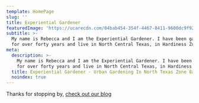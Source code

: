 ```yaml
---
template: HomePage
slug: ''
title: Experiential Gardener
featuredImage: 'https://ucarecdn.com/04bab454-354f-4467-8411-9600dc9f928d/'
subtitle: >-
  My name is Rebecca and I am the Experiential Gardener. I have been gardening
  for over forty years and live in North Central Texas, in Hardiness Zone 8a.
meta:
  description: >-
    My name is Rebecca and I am the Experiential Gardener. I have been gardening
    for over forty years and live in North Central Texas, in Hardiness Zone 8a.
  title: Experiential Gardener - Urban Gardening In North Texas Zone 8a
  noindex: true
---
```

Thanks for stopping by, [check out our blog](https://experientialgardener.netlify.com/blog/)